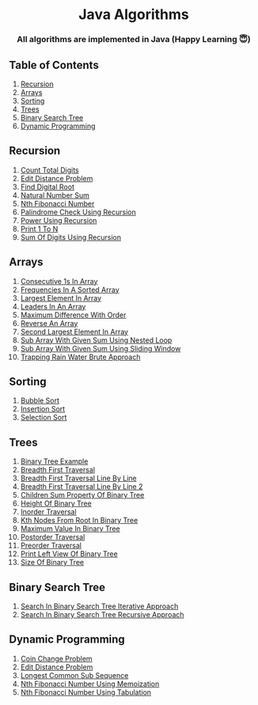 <h1 align="center">
  Java Algorithms 
  <br>
</h1>

<h3 align="center">All algorithms are implemented in Java (Happy Learning 😇)</h3>

## Table of Contents ##
1. [Recursion](#Recursion)
2. [Arrays](#Arrays)
3. [Sorting](#Sorting)
4. [Trees](#Trees)
5. [Binary Search Tree](#Binary-Search-Tree)
6. [Dynamic Programming](#Dynamic-Programming)


## Recursion ##
1. [Count Total Digits](https://github.com/pwnmahto/java-algorithms/blob/main/src/main/java/com/algorithms/recursion/CountTotalDigits.java)
1. [Edit Distance Problem](https://github.com/pwnmahto/java-algorithms/blob/main/src/main/java/com/algorithms/recursion/EditDistanceProblem.java)
1. [Find Digital Root](https://github.com/pwnmahto/java-algorithms/blob/main/src/main/java/com/algorithms/recursion/FindDigitalRoot.java)
1. [Natural Number Sum](https://github.com/pwnmahto/java-algorithms/blob/main/src/main/java/com/algorithms/recursion/NaturalNumberSum.java)
1. [Nth Fibonacci Number](https://github.com/pwnmahto/java-algorithms/blob/main/src/main/java/com/algorithms/recursion/NthFibonacciNumber.java)
1. [Palindrome Check Using Recursion](https://github.com/pwnmahto/java-algorithms/blob/main/src/main/java/com/algorithms/recursion/PalindromeCheckUsingRecursion.java)
1. [Power Using Recursion](https://github.com/pwnmahto/java-algorithms/blob/main/src/main/java/com/algorithms/recursion/PowerUsingRecursion.java)
1. [Print 1 To N](https://github.com/pwnmahto/java-algorithms/blob/main/src/main/java/com/algorithms/recursion/Print1ToN.java)
1. [Sum Of Digits Using Recursion](https://github.com/pwnmahto/java-algorithms/blob/main/src/main/java/com/algorithms/recursion/SumOfDigitsUsingRecursion.java)

## Arrays ##
1. [Consecutive 1s In Array](https://github.com/pwnmahto/java-algorithms/blob/main/src/main/java/com/algorithms/arrays/Consecutive1sInArray.java)
1. [Frequencies In A Sorted Array](https://github.com/pwnmahto/java-algorithms/blob/main/src/main/java/com/algorithms/arrays/FrequenciesInASortedArray.java)
1. [Largest Element In Array](https://github.com/pwnmahto/java-algorithms/blob/main/src/main/java/com/algorithms/arrays/LargestElementInArray.java)
1. [Leaders In An Array](https://github.com/pwnmahto/java-algorithms/blob/main/src/main/java/com/algorithms/arrays/LeadersInAnArray.java)
1. [Maximum Difference With Order](https://github.com/pwnmahto/java-algorithms/blob/main/src/main/java/com/algorithms/arrays/MaximumDifferenceWithOrder.java)
1. [Reverse An Array](https://github.com/pwnmahto/java-algorithms/blob/main/src/main/java/com/algorithms/arrays/ReverseAnArray.java)
1. [Second Largest Element In Array](https://github.com/pwnmahto/java-algorithms/blob/main/src/main/java/com/algorithms/arrays/SecondLargestElementInArray.java)
1. [Sub Array With Given Sum Using Nested Loop](https://github.com/pwnmahto/java-algorithms/blob/main/src/main/java/com/algorithms/arrays/SubArrayWithGivenSumUsingNestedLoop.java)
1. [Sub Array With Given Sum Using Sliding Window](https://github.com/pwnmahto/java-algorithms/blob/main/src/main/java/com/algorithms/arrays/SubArrayWithGivenSumUsingSlidingWindow.java)
1. [Trapping Rain Water Brute Approach](https://github.com/pwnmahto/java-algorithms/blob/main/src/main/java/com/algorithms/arrays/TrappingRainWaterBruteApproach.java)

## Sorting ##
1. [Bubble Sort](https://github.com/pwnmahto/java-algorithms/blob/main/src/main/java/com/algorithms/sorting/BubbleSort.java)
1. [Insertion Sort](https://github.com/pwnmahto/java-algorithms/blob/main/src/main/java/com/algorithms/sorting/InsertionSort.java)
1. [Selection Sort](https://github.com/pwnmahto/java-algorithms/blob/main/src/main/java/com/algorithms/sorting/SelectionSort.java)

## Trees ##
1. [Binary Tree Example](https://github.com/pwnmahto/java-algorithms/blob/main/src/main/java/com/algorithms/trees/BinaryTreeExample.java)
1. [Breadth First Traversal](https://github.com/pwnmahto/java-algorithms/blob/main/src/main/java/com/algorithms/trees/BreadthFirstTraversal.java)
1. [Breadth First Traversal Line By Line](https://github.com/pwnmahto/java-algorithms/blob/main/src/main/java/com/algorithms/trees/BreadthFirstTraversalLineByLine.java)
1. [Breadth First Traversal Line By Line 2](https://github.com/pwnmahto/java-algorithms/blob/main/src/main/java/com/algorithms/trees/BreadthFirstTraversalLineByLine2.java)
1. [Children Sum Property Of Binary Tree](https://github.com/pwnmahto/java-algorithms/blob/main/src/main/java/com/algorithms/trees/ChildrenSumPropertyOfBinaryTree.java)
1. [Height Of Binary Tree](https://github.com/pwnmahto/java-algorithms/blob/main/src/main/java/com/algorithms/trees/HeightOfBinaryTree.java)
1. [Inorder Traversal](https://github.com/pwnmahto/java-algorithms/blob/main/src/main/java/com/algorithms/trees/InorderTraversal.java)
1. [Kth Nodes From Root In Binary Tree](https://github.com/pwnmahto/java-algorithms/blob/main/src/main/java/com/algorithms/trees/KthNodesFromRootInBinaryTree.java)
1. [Maximum Value In Binary Tree](https://github.com/pwnmahto/java-algorithms/blob/main/src/main/java/com/algorithms/trees/MaximumValueInBinaryTree.java)
1. [Postorder Traversal](https://github.com/pwnmahto/java-algorithms/blob/main/src/main/java/com/algorithms/trees/PostorderTraversal.java)
1. [Preorder Traversal](https://github.com/pwnmahto/java-algorithms/blob/main/src/main/java/com/algorithms/trees/PreorderTraversal.java)
1. [Print Left View Of Binary Tree](https://github.com/pwnmahto/java-algorithms/blob/main/src/main/java/com/algorithms/trees/PrintLeftViewOfBinaryTree.java)
1. [Size Of Binary Tree](https://github.com/pwnmahto/java-algorithms/blob/main/src/main/java/com/algorithms/trees/SizeOfBinaryTree.java)

## Binary Search Tree ##
1. [Search In Binary Search Tree Iterative Approach](https://github.com/pwnmahto/java-algorithms/blob/main/src/main/java/com/algorithms/binarysearchtree/SearchInBinarySearchTreeIterativeApproach.java)
1. [Search In Binary Search Tree Recursive Approach](https://github.com/pwnmahto/java-algorithms/blob/main/src/main/java/com/algorithms/binarysearchtree/SearchInBinarySearchTreeRecursiveApproach.java)

## Dynamic Programming ##
1. [Coin Change Problem](https://github.com/pwnmahto/java-algorithms/blob/main/src/main/java/com/algorithms/dynamicprogramming/CoinChangeProblem.java)
1. [Edit Distance Problem](https://github.com/pwnmahto/java-algorithms/blob/main/src/main/java/com/algorithms/dynamicprogramming/EditDistanceProblem.java)
1. [Longest Common Sub Sequence](https://github.com/pwnmahto/java-algorithms/blob/main/src/main/java/com/algorithms/dynamicprogramming/LongestCommonSubSequence.java)
1. [Nth Fibonacci Number Using Memoization](https://github.com/pwnmahto/java-algorithms/blob/main/src/main/java/com/algorithms/dynamicprogramming/NthFibonacciNumberUsingMemoization.java)
1. [Nth Fibonacci Number Using Tabulation](https://github.com/pwnmahto/java-algorithms/blob/main/src/main/java/com/algorithms/dynamicprogramming/NthFibonacciNumberUsingTabulation.java)

